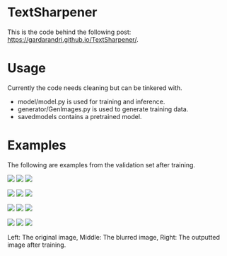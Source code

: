 
TextSharpener
=============

This is the code behind the following post: <https://gardarandri.github.io/TextSharpener/>.

Usage
=====

Currently the code needs cleaning but can be tinkered with.

* model/model.py is used for training and inference.
* generator/GenImages.py is used to generate training data.
* savedmodels contains a pretrained model.

Examples
========

The following are examples from the validation set after training.

![](docs/vallabel.png)
![](docs/valtrain.png)
![](docs/valoutput.png)

![](docs/vallabel2.png)
![](docs/valtrain2.png)
![](docs/valoutput2.png)

![](docs/vallabel3.png)
![](docs/valtrain3.png)
![](docs/valoutput3.png)

![](docs/vallabel4.png)
![](docs/valtrain4.png)
![](docs/valoutput4.png)

Left: The original image, Middle: The blurred image, Right: The outputted image after training.
